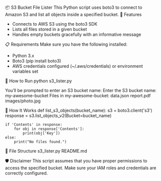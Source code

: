 📦 S3 Bucket File Lister
This Python script uses boto3 to connect to Amazon S3 and list all objects inside a specified bucket.
🔧 Features
- Connects to AWS S3 using the boto3 SDK
- Lists all files stored in a given bucket
- Handles empty buckets gracefully with an informative message

📋 Requirements
Make sure you have the following installed:
- Python 3.x
- Boto3 (pip install boto3)
- AWS credentials configured (~/.aws/credentials) or environment variables set

🚀 How to Run
python s3_lister.py

You’ll be prompted to enter an S3 bucket name:
Enter the S3 bucket name: my-awesome-bucket
Files in my-awesome-bucket:
data.json
report.pdf
images/photo.jpg

🧠 How It Works
def list_s3_objects(bucket_name):
    s3 = boto3.client('s3')
    response = s3.list_objects_v2(Bucket=bucket_name)

    if 'Contents' in response:
        for obj in response['Contents']:
            print(obj['Key'])
    else:
        print("No files found.")


📁 File Structure
s3_lister.py
README.md


🛡️ Disclaimer
This script assumes that you have proper permissions to access the specified bucket. Make sure your IAM roles and credentials are correctly configured.
